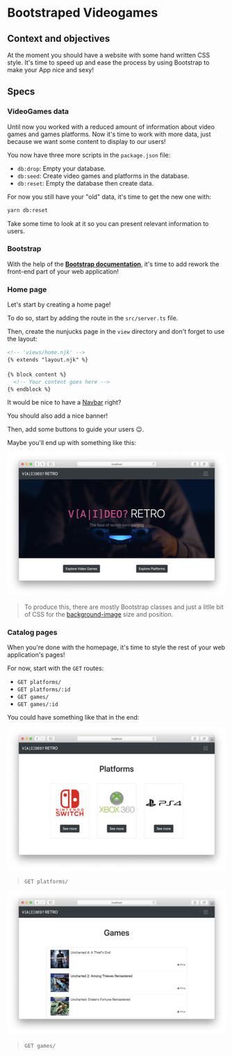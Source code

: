 # Bootstraped Videogames

## Context and objectives

At the moment you should have a website with some hand written CSS style. It's time to speed up and ease the process by using Bootstrap to make your App nice and sexy!

## Specs

### VideoGames data

Until now you worked with a reduced amount of information about video games and games platforms. Now it's time to work with more data, just because we want some content to display to our users!

You now have three more scripts in the `package.json` file:
- `db:drop`: Empty your database.
- `db:seed`: Create video games and platforms in the database.
- `db:reset`: Empty the database then create data.

For now you still have your "old" data, it's time to get the new one with:

```bash
yarn db:reset
```

Take some time to look at it so you can present relevant information to users.

### Bootstrap

With the help of the **[Bootstrap documentation](https://getbootstrap.com/docs/4.5/getting-started/introduction/)**, it's time to add rework the front-end part of your web application!

### Home page

Let's start by creating a home page!

To do so, start by adding the route in the `src/server.ts` file.

Then, create the nunjucks page in the `view` directory and don't forget to use the layout:

```html
<!-- 'views/home.njk' -->
{% extends "layout.njk" %}

{% block content %}
  <!-- Your content goes here -->
{% endblock %}
```

It would be nice to have a [Navbar](https://getbootstrap.com/docs/4.5/components/navbar/) right?

You should also add a nice banner!

Then, add some buttons to guide your users 😉.

Maybe you'll end up with something like this:

![Home page example](./assets/images/home-page.png)
> To produce this, there are mostly Bootstrap classes and just a litlle bit of CSS for the [background-image](https://developer.mozilla.org/en-US/docs/Web/CSS/background-image) size and position.

### Catalog pages

When you're done with the homepage, it's time to style the rest of your web application's pages!

For now, start with the `GET` routes:
- `GET platforms/`
- `GET platforms/:id`
- `GET games/`
- `GET games/:id`

You could have something like that in the end:

![Platforms page example](./assets/images/platforms.png)
> `GET platforms/`

![Games page example](./assets/images/games.png)
> `GET games/`
